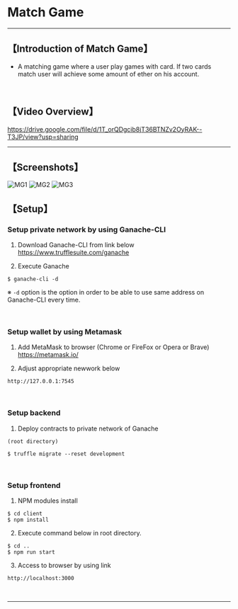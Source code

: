 # Match Game

***

## 【Introduction of Match Game】
- A matching game where a user play games with card. If two cards match user will achieve some amount of ether on his account.


&nbsp;
## 【Video Overview】
https://drive.google.com/file/d/1T_orQDgcib8jT36BTNZv2OyRAK--T3JP/view?usp=sharing
***
## 【Screenshots】
![MG1](https://user-images.githubusercontent.com/37343956/141669682-f9dd61e2-f248-4726-a578-65d9f3c74b76.png)
![MG2](https://user-images.githubusercontent.com/37343956/141669687-f0636b56-bb14-4c67-984c-cca9299aa6c8.png)
![MG3](https://user-images.githubusercontent.com/37343956/141669691-76cbad05-1cb5-49ba-acce-2fb480661123.png)


## 【Setup】

### Setup private network by using Ganache-CLI
1. Download Ganache-CLI from link below  
https://www.trufflesuite.com/ganache  


2. Execute Ganache   
```
$ ganache-cli -d
```
※ `-d` option is the option in order to be able to use same address on Ganache-CLI every time.

&nbsp;


### Setup wallet by using Metamask
1. Add MetaMask to browser (Chrome or FireFox or Opera or Brave)    
https://metamask.io/  


2. Adjust appropriate newwork below 
```
http://127.0.0.1:7545
```

&nbsp;


### Setup backend
1. Deploy contracts to private network of Ganache
```
(root directory)

$ truffle migrate --reset development
```

&nbsp;


### Setup frontend
1. NPM modules install
```
$ cd client
$ npm install
```

2. Execute command below in root directory.
```
$ cd ..
$ npm run start
```

3. Access to browser by using link 
```
http://localhost:3000
```

&nbsp;

***
